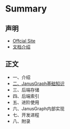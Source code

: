 # Summary

## 声明

* [Offcial Site](http://docs.janusgraph.org/latest/)
* [文档介绍](README.md)

## 正文

* 一、介绍
* [二、JanusGraph基础知识](zheng-wen/er-3001-ji-chu-zhi-shi.md)
* 三、后端存储
* 四、后端索引
* 五、进阶使用
* 六、JanusGraph内部实现
* 七、开发进程
* 八、附录

